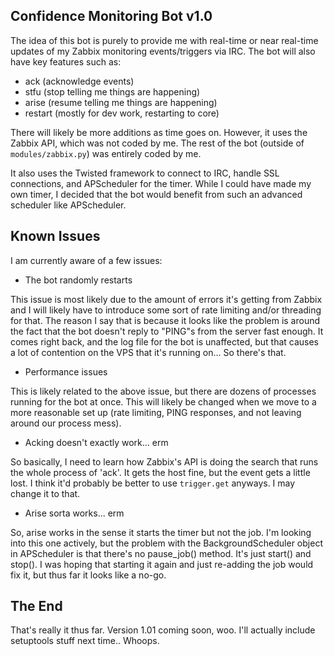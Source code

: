 Confidence Monitoring Bot v1.0
------------------------------

The idea of this bot is purely to provide me with real-time or near real-time
updates of my Zabbix monitoring events/triggers via IRC. The bot will also have
key features such as:

- ack (acknowledge events)
- stfu (stop telling me things are happening)
- arise (resume telling me things are happening)
- restart (mostly for dev work, restarting to core)

There will likely be more additions as time goes on. However, it uses the Zabbix API,
which was not coded by me. The rest of the bot (outside of `modules/zabbix.py`) was
entirely coded by me. 

It also uses the Twisted framework to connect to IRC, handle SSL connections, and
APScheduler for the timer. While I could have made my own timer, I decided that the
bot would benefit from such an advanced scheduler like APScheduler.


## Known Issues

I am currently aware of a few issues:

- The bot randomly restarts

This issue is most likely due to the amount of errors it's getting from Zabbix and
I will likely have to introduce some sort of rate limiting and/or threading for that.
The reason I say that is because it looks like the problem is around the fact that
the bot doesn't reply to "PING"s from the server fast enough. It comes right back,
and the log file for the bot is unaffected, but that causes a lot of contention on
the VPS that it's running on... So there's that.

- Performance issues

This is likely related to the above issue, but there are dozens of processes running
for the bot at once. This will likely be changed when we move to a more reasonable 
set up (rate limiting, PING responses, and not leaving around our process mess).

- Acking doesn't exactly work... erm

So basically, I need to learn how Zabbix's API is doing the search that runs the
whole process of 'ack'. It gets the host fine, but the event gets a little lost. I
think it'd probably be better to use `trigger.get` anyways. I may change it to that.

- Arise sorta works... erm

So, arise works in the sense it starts the timer but not the job. I'm looking into
this one actively, but the problem with the BackgroundScheduler object in APScheduler
is that there's no pause\_job() method. It's just start() and stop(). I was hoping that
starting it again and just re-adding the job would fix it, but thus far it looks like a
no-go.

## The End

That's really it thus far. Version 1.01 coming soon, woo. I'll actually include setuptools
stuff next time.. Whoops.
